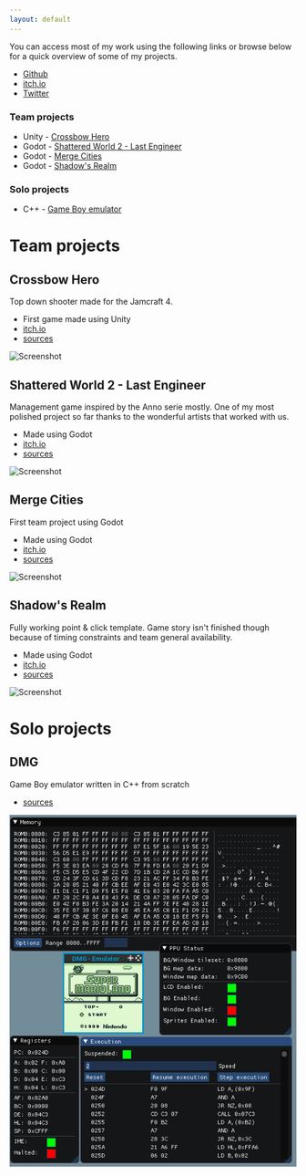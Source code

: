 ```yaml
---
layout: default
---
```


You can access most of my work using the following links or browse below for a quick overview of some of my projects.

*   [Github](https://github.com/T4g1)
*   [itch.io](https://itch.io/profile/t4g1)
*   [Twitter](https://twitter.com/T4g1_)

### Team projects
*   Unity - [Crossbow Hero](#crossbow-hero)
*   Godot - [Shattered World 2 - Last Engineer](#shattered-world-2---last-engineer)
*   Godot - [Merge Cities](#merge-cities)
*   Godot - [Shadow's Realm](#shadows-realm)

### Solo projects
*   C++ - [Game Boy emulator](#dmg)


# Team projects

## Crossbow Hero

Top down shooter made for the Jamcraft 4.

*   First game made using Unity
*   [itch.io](https://t4g1.itch.io/crossbow-hero)
*   [sources](https://github.com/T4g1/jamcraft4)

![Screenshot](https://img.itch.zone/aW1hZ2UvNTI2NDkxLzI3MzUxOTUucG5n/347x500/p7UzzW.png)

## Shattered World 2 - Last Engineer

Management game inspired by the Anno serie mostly. One of my most polished project so far thanks to the wonderful artists that worked with us.

*   Made using Godot
*   [itch.io](https://bitron.itch.io/shattered-world-2)
*   [sources](https://github.com/Byteron/floating-islands)

![Screenshot](https://img.itch.zone/aW1hZ2UvNTE3Nzc1LzI2OTEwNTcucG5n/347x500/UdoL7D.png)

## Merge Cities

First team project using Godot

*   Made using Godot
*   [itch.io](https://t4g1.itch.io/merge-cities)
*   [sources](https://github.com/T4g1/gd-wildjam13)

![Screenshot](https://img.itch.zone/aW1hZ2UvNDgzNzY2LzI0OTU3NDQucG5n/347x500/nG136k.png)

## Shadow's Realm

Fully working point & click template. Game story isn't finished though because of timing constraints and team general availability.

*   Made using Godot
*   [itch.io](https://t4g1.itch.io/shadows-realm)
*   [sources](https://github.com/T4g1/gd-wildjam14)

![Screenshot](https://img.itch.zone/aW1hZ2UvNTAyMTE4LzI2MDM4NDkucG5n/347x500/5g0QFq.png)


# Solo projects

## DMG

Game Boy emulator written in C++ from scratch

*   [sources](https://github.com/T4g1/dmg)

![Screenshot](https://raw.githubusercontent.com/T4g1/dmg/master/img/super_mario.png)
